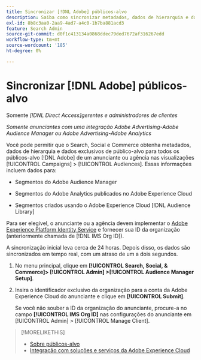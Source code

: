 ```yaml
---
title: Sincronizar [!DNL Adobe] públicos-alvo
description: Saiba como sincronizar metadados, dados de hierarquia e dados de público-alvo exclusivos para seus  [!DNL Adobe]  públicos-alvo.
exl-id: 8b8c3aa0-2aa9-4ad7-a4c0-1b7ba881acd3
feature: Search Admin
source-git-commit: d0f1c413134a0868ddec79ded7672af316267edd
workflow-type: tm+mt
source-wordcount: '185'
ht-degree: 0%

---
```


# Sincronizar [!DNL Adobe] públicos-alvo

Somente *[!DNL Direct Access]gerentes e administradores de clientes*

*Somente anunciantes com uma integração Adobe Advertising-Adobe Audience Manager ou Adobe Advertising-Adobe Analytics*

Você pode permitir que o Search, Social e Commerce obtenha metadados, dados de hierarquia e dados exclusivos de público-alvo para todos os públicos-alvo [!DNL Adobe] de um anunciante ou agência nas visualizações [!UICONTROL Campaigns] > [!UICONTROL Audiences]. Essas informações incluem dados para:

* Segmentos do Adobe Audience Manager

* Segmentos do Adobe Analytics publicados no Adobe Experience Cloud

* Segmentos criados usando o Adobe Experience Cloud [!DNL Audience Library]

Para ser elegível, o anunciante ou a agência devem implementar o [Adobe Experience Platform Identity Service](https://experienceleague.adobe.com/docs/id-service/using/home.html?lang=pt-BR) e fornecer sua ID da organização (anteriormente chamada de [!DNL IMS Org ID]).

A sincronização inicial leva cerca de 24 horas. Depois disso, os dados são sincronizados em tempo real, com um atraso de um a dois segundos.

1. No menu principal, clique em **[!UICONTROL Search, Social, & Commerce]> [!UICONTROL Admin] >[!UICONTROL Audience Manager Setup]**.

1. Insira o identificador exclusivo da organização para a conta da Adobe Experience Cloud do anunciante e clique em **[!UICONTROL Submit]**.

   Se você não souber a ID da organização do anunciante, procure-a no campo **[!UICONTROL IMS Org ID]** nas configurações do anunciante em [!UICONTROL Admin] > [!UICONTROL Manage Client].

>[!MORELIKETHIS]
>
>* [Sobre públicos-alvo](/help/search-social-commerce/campaign-management/campaigns/audience-about.md)
>* [Integração com soluções e serviços da Adobe Experience Cloud](/help/search-social-commerce/introduction/integrations.md)
